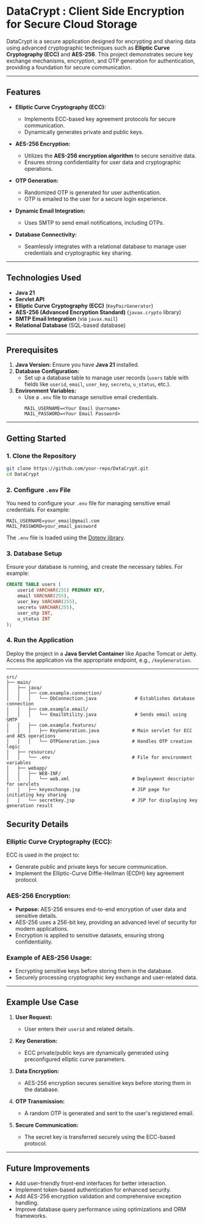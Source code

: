 

# DataCrypt : Client Side Encryption for Secure Cloud Storage

DataCrypt is a secure application designed for encrypting and sharing data using advanced cryptographic techniques such as **Elliptic Curve Cryptography (ECC)** and **AES-256**. This project demonstrates secure key exchange mechanisms, encryption, and OTP generation for authentication, providing a foundation for secure communication.

---

## Features

- **Elliptic Curve Cryptography (ECC):**
    - Implements ECC-based key agreement protocols for secure communication.
    - Dynamically generates private and public keys.

- **AES-256 Encryption:**
    - Utilizes the **AES-256 encryption algorithm** to secure sensitive data.
    - Ensures strong confidentiality for user data and cryptographic operations.

- **OTP Generation:**
    - Randomized OTP is generated for user authentication.
    - OTP is emailed to the user for a secure login experience.

- **Dynamic Email Integration:**
    - Uses SMTP to send email notifications, including OTPs.

- **Database Connectivity:**
    - Seamlessly integrates with a relational database to manage user credentials and cryptographic key sharing.

---

## Technologies Used

- **Java 21**
- **Servlet API**
- **Elliptic Curve Cryptography (ECC)** (`KeyPairGenerator`)
- **AES-256 (Advanced Encryption Standard)** (`javax.crypto` library)
- **SMTP Email Integration** (via `javax.mail`)
- **Relational Database** (SQL-based database)

---

## Prerequisites

1. **Java Version:** Ensure you have **Java 21** installed.
2. **Database Configuration:**
    - Set up a database table to manage user records (`users` table with fields like `userid`, `email`, `user_key`, `secretu`, `u_status`, etc.).
3. **Environment Variables:**
    - Use a `.env` file to manage sensitive email credentials.
      ```plaintext
      MAIL_USERNAME=<Your Email Username>
      MAIL_PASSWORD=<Your Email Password>
      ```

---

## Getting Started

### 1. Clone the Repository

```bash
git clone https://github.com/your-repo/DataCrypt.git
cd DataCrypt
```

### 2. Configure `.env` File

You need to configure your `.env` file for managing sensitive email credentials. For example:

```plaintext
MAIL_USERNAME=your_email@gmail.com
MAIL_PASSWORD=your_email_password
```

The `.env` file is loaded using the [Dotenv library](https://github.com/cdimascio/java-dotenv).

### 3. Database Setup

Ensure your database is running, and create the necessary tables. For example:

```sql
CREATE TABLE users (
    userid VARCHAR(255) PRIMARY KEY,
    email VARCHAR(255),
    user_key VARCHAR(255),
    secretu VARCHAR(255),
    user_otp INT,
    u_status INT
);
```

### 4. Run the Application

Deploy the project in a **Java Servlet Container** like Apache Tomcat or Jetty. Access the application via the appropriate endpoint, e.g., `/keyGeneration`.

---
```
src/
├── main/
│   ├── java/
│   │   ├── com.example.connection/
│   │   │   └── DbConnection.java              # Establishes database connection
│   │   ├── com.example.email/
│   │   │   └── EmailUtility.java              # Sends email using SMTP
│   │   ├── com.example.features/
│   │   │   ├── KeyGeneration.java            # Main servlet for ECC and AES operations
│   │   │   └── OTPGeneration.java            # Handles OTP creation logic
│   ├── resources/
│   │   └── .env                              # File for environment variables
│   ├── webapp/
│   │   ├── WEB-INF/
│   │   │   └── web.xml                       # Deployment descriptor for servlets
│   │   ├── keyexchange.jsp                   # JSP page for initiating key sharing
│   │   └── secretkey.jsp                     # JSP for displaying key generation result
```
## Security Details

### **Elliptic Curve Cryptography (ECC):**
ECC is used in the project to:
- Generate public and private keys for secure communication.
- Implement the Elliptic-Curve Diffie-Hellman (ECDH) key agreement protocol.

### **AES-256 Encryption:**
- **Purpose:** AES-256 ensures end-to-end encryption of user data and sensitive details.
- AES-256 uses a 256-bit key, providing an advanced level of security for modern applications.
- Encryption is applied to sensitive datasets, ensuring strong confidentiality.

### Example of AES-256 Usage:
- Encrypting sensitive keys before storing them in the database.
- Securely processing cryptographic key exchange and user-related data.

---

## Example Use Case

1. **User Request:**
    - User enters their `userid` and related details.

2. **Key Generation:**
    - ECC private/public keys are dynamically generated using preconfigured elliptic curve parameters.

3. **Data Encryption:**
    - AES-256 encryption secures sensitive keys before storing them in the database.

4. **OTP Transmission:**
    - A random OTP is generated and sent to the user's registered email.

5. **Secure Communication:**
    - The secret key is transferred securely using the ECC-based protocol.


---

## Future Improvements

- Add user-friendly front-end interfaces for better interaction.
- Implement token-based authentication for enhanced security.
- Add AES-256 encryption validation and comprehensive exception handling.
- Improve database query performance using optimizations and ORM frameworks.
